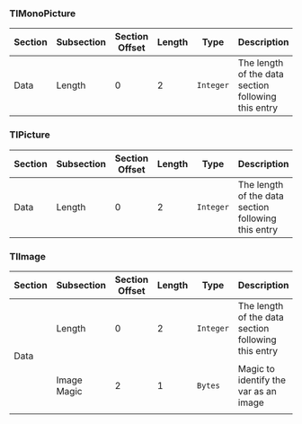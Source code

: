 ### TIMonoPicture
<table>
    <thead>
        <tr>
            <th>Section</th>
            <th>Subsection</th>
            <th>Section Offset</th>
            <th>Length</th>
            <th>Type</th>
            <th>Description</th>
            <th>Notes</th>
        </tr>
    </thead>
    <tbody>
        <tr>
            <td rowspan=1>Data</td>
            <td>Length</td>
            <td>0</td>
            <td>2</td>
            <td><code>Integer</code></td>
            <td>The length of the data section following this entry</td>
            <td>
                <ul>
                </ul>
            </td>
        </tr>
    </tbody>
</table>

### TIPicture
<table>
    <thead>
        <tr>
            <th>Section</th>
            <th>Subsection</th>
            <th>Section Offset</th>
            <th>Length</th>
            <th>Type</th>
            <th>Description</th>
            <th>Notes</th>
        </tr>
    </thead>
    <tbody>
        <tr>
            <td rowspan=1>Data</td>
            <td>Length</td>
            <td>0</td>
            <td>2</td>
            <td><code>Integer</code></td>
            <td>The length of the data section following this entry</td>
            <td>
                <ul>
                </ul>
            </td>
        </tr>
    </tbody>
</table>

### TIImage
<table>
    <thead>
        <tr>
            <th>Section</th>
            <th>Subsection</th>
            <th>Section Offset</th>
            <th>Length</th>
            <th>Type</th>
            <th>Description</th>
            <th>Notes</th>
        </tr>
    </thead>
    <tbody>
        <tr>
            <td rowspan=2>Data</td>
            <td>Length</td>
            <td>0</td>
            <td>2</td>
            <td><code>Integer</code></td>
            <td>The length of the data section following this entry</td>
            <td>
                <ul>
                </ul>
            </td>
        </tr>
        <tr>
            <td>Image Magic</td>
            <td>2</td>
            <td>1</td>
            <td><code>Bytes</code></td>
            <td>Magic to identify the var as an image</td>
            <td>
                <ul>
                    <li>Always set to 0x81
                </ul>
            </td>
        </tr>
    </tbody>
</table>

